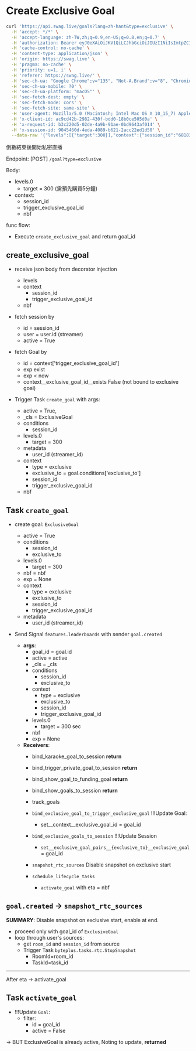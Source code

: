 # Create Exclusive Goal

```bash
curl 'https://api.swag.live/goals?lang=zh-hant&type=exclusive' \
  -H 'accept: */*' \
  -H 'accept-language: zh-TW,zh;q=0.9,en-US;q=0.8,en;q=0.7' \
  -H 'authorization: Bearer eyJ0eXAiOiJKV1QiLCJhbGciOiJIUzI1NiIsImtpZCI6IjBjOTNkZTgzIn0.eyJzdWIiOiI2ODAwYTkwNzNlMGMzNDY1MzE5NThiMDMiLCJqdGkiOiJmc2xORDQ1RGV4Y3I3S0lpIiwiaXNzIjoiYXBpLnN3YWcubGl2ZSIsImF1ZCI6ImFwaS5zd2FnLmxpdmUiLCJpYXQiOjE3NDY0MTU4NTQsImV4cCI6MTc0NjQxOTQ1NCwidmVyc2lvbiI6Miwic2NvcGVzIjpbIlBBSUQiLCJIVU1BTiIsIkNSRUFUT1IiXSwibWV0YWRhdGEiOnsiZmluZ2VycHJpbnQiOiJkMjc5M2RkNCIsImZsYXZvciI6InN3YWcubGl2ZSIsIm9yaWdpbmFsIjp7ImlhdCI6MTc0NTgwNzc5OSwibWV0aG9kIjoicGFzc3dvcmQifX19.YMxdftUERTBjcYuew2iWKjOLt0tZ8t7TEymSiSKoUqo' \
  -H 'cache-control: no-cache' \
  -H 'content-type: application/json' \
  -H 'origin: https://swag.live' \
  -H 'pragma: no-cache' \
  -H 'priority: u=1, i' \
  -H 'referer: https://swag.live/' \
  -H 'sec-ch-ua: "Google Chrome";v="135", "Not-A.Brand";v="8", "Chromium";v="135"' \
  -H 'sec-ch-ua-mobile: ?0' \
  -H 'sec-ch-ua-platform: "macOS"' \
  -H 'sec-fetch-dest: empty' \
  -H 'sec-fetch-mode: cors' \
  -H 'sec-fetch-site: same-site' \
  -H 'user-agent: Mozilla/5.0 (Macintosh; Intel Mac OS X 10_15_7) AppleWebKit/537.36 (KHTML, like Gecko) Chrome/135.0.0.0 Safari/537.36' \
  -H 'x-client-id: ac9cd42b-2982-430f-bdd0-18b0ce505d0a' \
  -H 'x-request-id: b3c220d5-02de-4a9b-91ae-0bd9643af014' \
  -H 'x-session-id: 9045460d-4eda-4089-b621-2acc22ed1d50' \
  --data-raw '{"levels":[{"target":300}],"context":{"session_id":"681831d3292549a5d91df267","trigger_exclusive_goal_id":"68183380860748ad566a6aca"},"nbf":1746416602.371}'
```

倒數結束後開始私密直播

Endpoint: [POST] `/goal?type=exclusive`

Body:

- levels.0
  - target = 300 (需預先購買5分鐘)
- context:
  - session_id
  - trigger_exclusive_goal_id
  - nbf

func flow:

- Execute `create_exclusive_goal` and return goal_id

## create_exclusive_goal

- receive json body from decorator injection
  - levels
  - context
    - session_id
    - trigger_exclusive_goal_id
  - nbf

- fetch session by
  - id = session_id
  - user = user.id (streamer)
  - active = True

- fetch Goal by
  - id = context['trigger_exclusive_goal_id']
  - exp exist
  - exp < now
  - context__exclusive_goal_id__exists False
    (not bound to exclusive goal)

- Trigger Task `create_goal` with args:
  - active     = True,
  - _cls       = ExclusiveGoal
  - conditions
    - session_id
  - levels.0
    - target = 300
  - metadata
    - user_id (streamer_id)
  - context
    - type = exclusive
    - exclusive_to = goal.conditions['exclusive_to']
    - session_id
    - trigger_exclusive_goal_id
  - nbf

## Task `create_goal`

- create goal: `ExclusiveGoal`
  - active = True
  - conditions
    - session_id
    - exclusive_to
  - levels.0
    - target = 300
  - nbf = nbf
  - exp = None
  - context
    - type = exclusive
    - exclusive_to
    - session_id
    - trigger_exclusive_goal_id
  - metadata
    - user_id (streamer_id)

- Send Signal `features.leaderboards` with sender `goal.created`
  - **args**:
    - goal_id    = goal.id
    - active     = active
    - _cls       = _cls
    - conditions
      - session_id
      - exclusive_to
    - context
      - type = exclusive
      - exclusive_to
      - session_id
      - trigger_exclusive_goal_id
    - levels.0
      - target = 300 sec
    - nbf
    - exp = None
  - **Receivers**:
    - bind_karaoke_goal_to_session **return**
    - bind_trigger_private_goal_to_session **return**
    - bind_show_goal_to_funding_goal **return**
    - bind_show_goals_to_session **return**
    - track_goals
    - `bind_exclusive_goal_to_trigger_exclusive_goal`
      !!!Update Goal:
      - set__context__exclusive_goal_id = goal_id

    - `bind_exclusive_goals_to_session`
      !!!Update Session
      - `set__exclusive_goal_pairs__{exclusive_to}__exclusive_goal` = goal_id

    - `snapshot_rtc_sources`
      Disable snapshot on exclusive start

    - `schedule_lifecycle_tasks`
      - `activate_goal` with eta = nbf

## `goal.created` -> `snapshot_rtc_sources`

**SUMMARY**: Disable snapshot on exclusive start, enable at end.

- proceed only with goal_id of `ExclusiveGoal`
- loop through user's sources:
  - get `room_id` and `session_id` from source
  - Trigger Task `byteplus.tasks.rtc.StopSnapshot`
    - RoomId=room_id
    - TaskId=task_id
  
---

After eta -> activate_goal

## Task `activate_goal`

- !!!Update `Goal`:
  - filter:
    - id = goal_id
    - active = False 

-> BUT ExclusiveGoal is already active, Noting to update, **returned**
